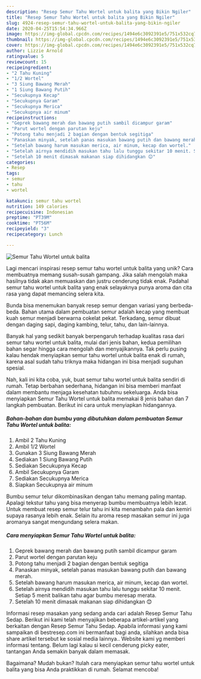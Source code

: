 ```yaml
---
description: "Resep Semur Tahu Wortel untuk balita yang Bikin Ngiler"
title: "Resep Semur Tahu Wortel untuk balita yang Bikin Ngiler"
slug: 4924-resep-semur-tahu-wortel-untuk-balita-yang-bikin-ngiler
date: 2020-04-25T15:54:34.966Z
image: https://img-global.cpcdn.com/recipes/1494e6c3092391e5/751x532cq70/semur-tahu-wortel-untuk-balita-foto-resep-utama.jpg
thumbnail: https://img-global.cpcdn.com/recipes/1494e6c3092391e5/751x532cq70/semur-tahu-wortel-untuk-balita-foto-resep-utama.jpg
cover: https://img-global.cpcdn.com/recipes/1494e6c3092391e5/751x532cq70/semur-tahu-wortel-untuk-balita-foto-resep-utama.jpg
author: Lizzie Arnold
ratingvalue: 5
reviewcount: 15
recipeingredient:
- "2 Tahu Kuning"
- "1/2 Wortel"
- "3 Siung Bawang Merah"
- "1 Siung Bawang Putih"
- "Secukupnya Kecap"
- "Secukupnya Garam"
- "Secukupnya Merica"
- "Secukupnya air minum"
recipeinstructions:
- "Geprek bawang merah dan bawang putih sambil dicampur garam"
- "Parut wortel dengan parutan keju"
- "Potong tahu menjadi 2 bagian dengan bentuk segitiga"
- "Panaskan minyak, setelah panas masukan bawang putih dan bawang merah."
- "Setelah bawang harum masukan merica, air minum, kecap dan wortel."
- "Setelah airnya mendidih masukan tahu lalu tunggu sekitar 10 menit. Setiap 5 menit balikan tahu agar bumbu meresap merata."
- "Setelah 10 menit dimasak makanan siap dihidangkan 😊"
categories:
- Resep
tags:
- semur
- tahu
- wortel

katakunci: semur tahu wortel 
nutrition: 149 calories
recipecuisine: Indonesian
preptime: "PT39M"
cooktime: "PT56M"
recipeyield: "3"
recipecategory: Lunch

---
```



![Semur Tahu Wortel untuk balita](https://img-global.cpcdn.com/recipes/1494e6c3092391e5/751x532cq70/semur-tahu-wortel-untuk-balita-foto-resep-utama.jpg)

Lagi mencari inspirasi resep semur tahu wortel untuk balita yang unik? Cara membuatnya memang susah-susah gampang. Jika salah mengolah maka hasilnya tidak akan memuaskan dan justru cenderung tidak enak. Padahal semur tahu wortel untuk balita yang enak selayaknya punya aroma dan cita rasa yang dapat memancing selera kita.

Bunda bisa menemukan banyak resep semur dengan variasi yang berbeda-beda. Bahan utama dalam pembuatan semur adalah kecap yang membuat kuah semur menjadi berwarna cokelat pekat. Terkadang, semur dibuat dengan daging sapi, daging kambing, telur, tahu, dan lain-lainnya.

Banyak hal yang sedikit banyak berpengaruh terhadap kualitas rasa dari semur tahu wortel untuk balita, mulai dari jenis bahan, kedua pemilihan bahan segar hingga cara mengolah dan menyajikannya. Tak perlu pusing kalau hendak menyiapkan semur tahu wortel untuk balita enak di rumah, karena asal sudah tahu triknya maka hidangan ini bisa menjadi suguhan spesial.


Nah, kali ini kita coba, yuk, buat semur tahu wortel untuk balita sendiri di rumah. Tetap berbahan sederhana, hidangan ini bisa memberi manfaat dalam membantu menjaga kesehatan tubuhmu sekeluarga. Anda bisa menyiapkan Semur Tahu Wortel untuk balita memakai 8 jenis bahan dan 7 langkah pembuatan. Berikut ini cara untuk menyiapkan hidangannya.

<!--inarticleads1-->

##### Bahan-bahan dan bumbu yang dibutuhkan dalam pembuatan Semur Tahu Wortel untuk balita:

1. Ambil 2 Tahu Kuning
1. Ambil 1/2 Wortel
1. Gunakan 3 Siung Bawang Merah
1. Sediakan 1 Siung Bawang Putih
1. Sediakan Secukupnya Kecap
1. Ambil Secukupnya Garam
1. Sediakan Secukupnya Merica
1. Siapkan Secukupnya air minum


Bumbu semur telur dikombinasikan dengan tahu memang paling mantap. Apalagi tekstur tahu yang bisa menyerap bumbu membuatnya lebih lezat. Untuk membuat resep semur telur tahu ini kita menambahn pala dan kemiri supaya rasanya lebih enak. Selain itu aroma resep masakan semur ini juga aromanya sangat mengundang selera makan. 

<!--inarticleads2-->

##### Cara menyiapkan Semur Tahu Wortel untuk balita:

1. Geprek bawang merah dan bawang putih sambil dicampur garam
1. Parut wortel dengan parutan keju
1. Potong tahu menjadi 2 bagian dengan bentuk segitiga
1. Panaskan minyak, setelah panas masukan bawang putih dan bawang merah.
1. Setelah bawang harum masukan merica, air minum, kecap dan wortel.
1. Setelah airnya mendidih masukan tahu lalu tunggu sekitar 10 menit. Setiap 5 menit balikan tahu agar bumbu meresap merata.
1. Setelah 10 menit dimasak makanan siap dihidangkan 😊


Informasi resep masakan yang sedang anda cari adalah Resep Semur Tahu Sedap. Berikut ini kami telah menyajikan beberapa artikel-artikel yang berkaitan dengan Resep Semur Tahu Sedap. Apabila informasi yang kami sampaikan di bestresep.com ini bermanfaat bagi anda, silahkan anda bisa share artikel tersebut ke sosial media lainnya.. Website kami yg memberi informasi tentang. Belum lagi kalau si kecil cenderung picky eater, tantangan Anda semakin banyak dalam memasak. 

Bagaimana? Mudah bukan? Itulah cara menyiapkan semur tahu wortel untuk balita yang bisa Anda praktikkan di rumah. Selamat mencoba!
